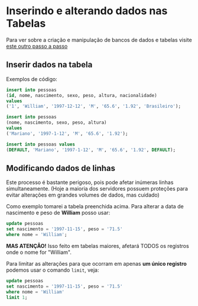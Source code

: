 # Inserindo e alterando dados nas Tabelas

Para ver sobre a criação e manipulação de bancos de dados e tabelas visite [este outro passo a passo](criando_banco_dados_e_dabelas.md)

## Inserir dados na tabela

Exemplos de código:

```sql
insert into pessoas
(id, nome, nascimento, sexo, peso, altura, nacionalidade)
values
('1', 'William', '1997-12-12', 'M', '65.6', '1.92', 'Brasileiro');
```

```sql
insert into pessoas
(nome, nascimento, sexo, peso, altura)
values
('Mariano', '1997-1-12', 'M', '65.6', '1.92');
```

```sql
insert into pessoas values
(DEFAULT, 'Mariano', '1997-1-12', 'M', '65.6', '1.92', DEFAULT);
```

## Modificando dados de linhas

Este processo é bastante perigoso, pois pode afetar inúmeras linhas simultaneamente.
(Hoje a maioria dos servidores possuem proteções para evitar alterações em grandes volumes de dados, mas cuidado)

Como exemplo tomarei a tabela preenchida acima. Para alterar a data de nascimento e peso de **William** posso usar:

```sql
update pessoas
set nascimento = '1997-11-15', peso = '71.5'
where nome = 'William';
```

**MAS ATENÇÂO!** Isso feito em tabelas maiores, afetará TODOS os registros onde o nome for "William".

Para limitar as alterações para que ocorram em apenas **um único registro** podemos usar o comando `limit`, veja:

```sql
update pessoas
set nascimento = '1997-11-15', peso = '71.5'
where nome = 'William'
limit 1;
```
